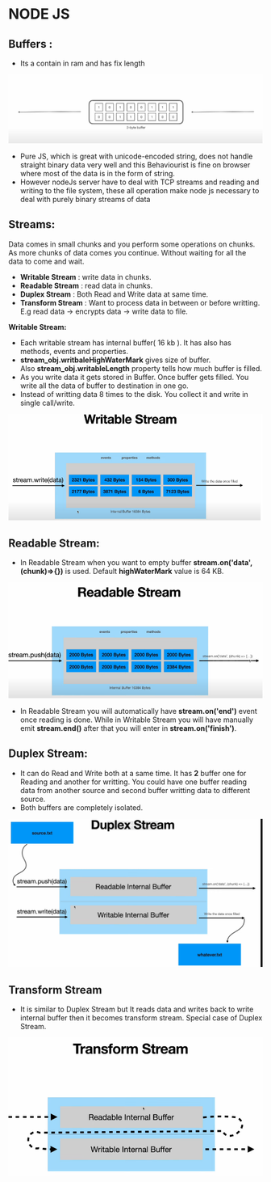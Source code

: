 # NODE JS

## Buffers :

- Its a contain in ram and has fix length

![ Buffer ](images/Untitled.png)

- Pure JS, which is great with unicode-encoded string, does not handle straight binary data very well and this Behaviourist is fine on  browser where most of the data is in the form of string.
- However nodeJs server have to deal with TCP streams and reading and writing to the file system, these all operation make node js necessary to deal with purely binary streams of data

## Streams:

Data comes in small chunks and you perform some operations on chunks. As more chunks of data comes you continue. Without waiting for all the data to come and wait.

- **Writable Stream** : write data in chunks.
- **Readable Stream** : read data in chunks.
- **Duplex Stream** : Both Read and Write data at same time.
- **Transform Stream** : Want to process data in between or before writting. E.g read data -> encrypts data -> write data to file.

**Writable Stream:**

- Each writable stream has internal buffer( 16 kb ). It has also has methods, events and properties.
- **stream_obj.writbaleHighWaterMark** gives size of buffer. Also **stream_obj.writableLength** property tells how much buffer is filled.
- As you write data it gets stored in Buffer. Once buffer gets filled. You write all the data of buffer to destination in one go.
- Instead of writting data 8 times to the disk. You collect it and write in single call/write.

![Writable Stream](images/Untitled%201.png)

## Readable Stream:

- In Readable Stream when you want to empty buffer **stream.on('data',(chunk)=>{})** is used. Default **highWaterMark** value is 64 KB.

![Readable Stream](images/Untitled%202.png)

- In Readable Stream you will automatically have **stream.on('end')** event once reading is done. While in Writable Stream you will have manually emit **stream.end()** after that you will enter in **stream.on('finish')**.

## Duplex Stream:

- It can do Read and Write both at a same time. It has **2** buffer one for Reading and another for writting. You could have one buffer reading data from another source and second buffer writting data to different source.
- Both buffers are completely isolated.

![Duplex Stream](images/Untitled%203.png)

## ****Transform Stream****

- It is similar to Duplex Stream but It reads data and writes back to write internal buffer then it becomes transform stream. Special case of Duplex Stream.

![Transform Stream](images/Untitled%204.png)
